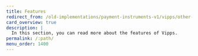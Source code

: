 ```yaml
---
title: Features
redirect_from: /old-implementations/payment-instruments-v1/vipps/other-features
card_overview: true
description: |
  In this section, you can read more about the features of Vipps.
permalink: /:path/
menu_order: 1400
---
```

